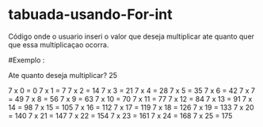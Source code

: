 # tabuada-usando-For-int

Código onde o usuario inseri o valor que deseja multiplicar ate quanto quer que essa multiplicaçao ocorra.

#Exemplo :



Ate quanto deseja multiplicar? 
25

7 x 0 = 0
7 x 1 = 7
7 x 2 = 14
7 x 3 = 21
7 x 4 = 28
7 x 5 = 35
7 x 6 = 42
7 x 7 = 49
7 x 8 = 56
7 x 9 = 63
7 x 10 = 70
7 x 11 = 77
7 x 12 = 84
7 x 13 = 91
7 x 14 = 98
7 x 15 = 105
7 x 16 = 112
7 x 17 = 119
7 x 18 = 126
7 x 19 = 133
7 x 20 = 140
7 x 21 = 147
7 x 22 = 154
7 x 23 = 161
7 x 24 = 168
7 x 25 = 175
